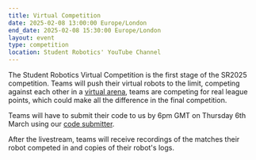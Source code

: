 ```yaml
---
title: Virtual Competition
date: 2025-02-08 13:00:00 Europe/London
end_date: 2025-02-08 15:30:00 Europe/London
layout: event
type: competition
location: Student Robotics' YouTube Channel
---
```


The Student Robotics Virtual Competition is the first stage of the SR2025 competition. Teams will push their virtual robots to the limit, competing against each other in a [virtual arena](https://studentrobotics.org/docs/simulator/), teams are competing for real league points, which could make all the difference in the final competition.

Teams will have to submit their code to us by 6pm GMT on Thursday 6th March using our [code submitter](https://studentrobotics.org/code-submitter/).

After the livestream, teams will receive recordings of the matches their robot competed in and copies of their robot's logs.

<!--

## Livestream

<iframe
  title="Livestream of the virtual competition"
  width="100%"
  height="315"
  src="https://www.youtube-nocookie.com/embed/TODO"
  frameborder="0"
  allow="accelerometer; autoplay; encrypted-media; gyroscope; picture-in-picture"
  allowfullscreen
></iframe>

[Watch Live](https://www.youtube.com/watch?v=TODO)

-->
